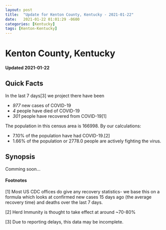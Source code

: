 ```yaml
---
layout: post
title:  "Update for Kenton County, Kentucky - 2021-01-22"
date:   2021-01-22 01:01:29 -0600
categories: [Kentucky]
tags: [Kenton-Kentucky]
---
```


# Kenton County, Kentucky
#### Updated 2021-01-22

## Quick Facts

In the last 7 days[3] we project there have been
- *977* new cases of COVID-19
- *4* people have died of COVID-19
- *301* people have recovered from COVID-19[1]

The population in this census area is 166998. By our calculations:
- 7.10% of the population have had COVID-19.[2]
- 1.66% of the population or 2778.0 people are actively fighting the virus.

## Synopsis

Comming soon...


#### Footnotes

[1] Most US CDC offices do give any recovery statistics- we base this on a formula which looks at confirmed new cases
15 days ago (the average recovery time) and deaths over the last 7 days.

[2] Herd Immunity is thought to take effect at around ~70-80%

[3] Due to reporting delays, this data may be incomplete.
 
    